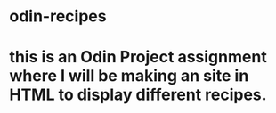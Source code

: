 # odin-recipes
# this is an Odin Project assignment where I will be making an site in HTML to display different recipes.
